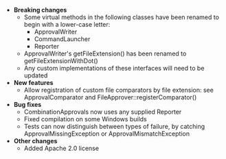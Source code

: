 <a id="top"></a>
* **Breaking changes**
    * Some virtual methods in the following classes have been renamed to begin with a lower-case letter:
        * ApprovalWriter
        * CommandLauncher 
        * Reporter
    * ApprovalWriter's getFileExtension() has been renamed to getFileExtensionWithDot()
    * Any custom implementations of these interfaces will need to be updated
* **New features**
    * Allow registration of custom file comparators by file extension: see ApprovalComparator and FileApprover::registerComparator()
* **Bug fixes**
    * CombinationApprovals now uses any supplied Reporter
    * Fixed compilation on some Windows builds
    * Tests can now distinguish between types of failure, by catching ApprovalMissingException or ApprovalMismatchException
* **Other changes**
    * Added Apache 2.0 license


